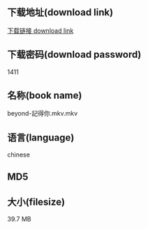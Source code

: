 ## 下载地址(download link)
[下载链接 download link](https://voluble-croquembouche-d321dc.netlify.app/?s=beyond-%E8%A8%98%E5%BE%97%E4%BD%A0.mkv)

## 下载密码(download password)
1411

## 名称(book name)
beyond-記得你.mkv.mkv

## 语言(language)
chinese

## MD5


## 大小(filesize)
39.7 MB
